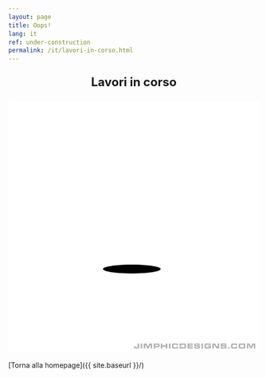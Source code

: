 ```yaml
---
layout: page
title: Oops!
lang: it
ref: under-construction
permalink: /it/lavori-in-corso.html
---
```


<p style="text-align: center; font-weight: bold; font-size: 24px;">
  Lavori in corso
</p>

<p style="text-align: center;">
  <img src="../assets/images/rabbit-hole.gif" alt="In costruzione" style="max-width: 100%; height: auto;">
</p>

[Torna alla homepage]({{ site.baseurl }}/)